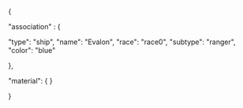{

"association" : {

"type": "ship",
"name": "Evalon",
"race": "race0",
"subtype": "ranger",
"color": "blue"

},

"material": {
}

}
